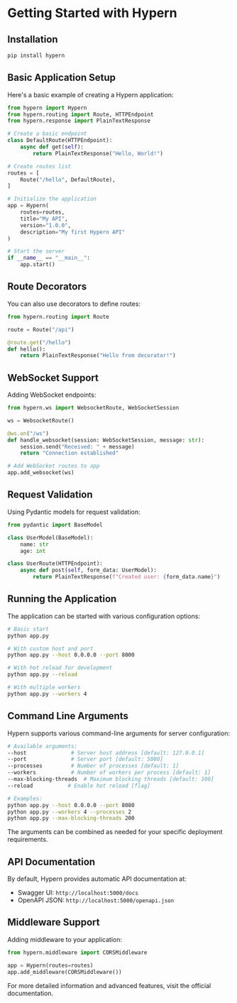 # Getting Started with Hypern

## Installation

```bash
pip install hypern
```

## Basic Application Setup

Here's a basic example of creating a Hypern application:

```python
from hypern import Hypern
from hypern.routing import Route, HTTPEndpoint
from hypern.response import PlainTextResponse

# Create a basic endpoint
class DefaultRoute(HTTPEndpoint):
    async def get(self):
        return PlainTextResponse("Hello, World!")

# Create routes list
routes = [
    Route("/hello", DefaultRoute),
]

# Initialize the application
app = Hypern(
    routes=routes,
    title="My API",
    version="1.0.0",
    description="My first Hypern API"
)

# Start the server
if __name__ == "__main__":
    app.start()
```

## Route Decorators

You can also use decorators to define routes:

```python
from hypern.routing import Route

route = Route("/api")

@route.get("/hello")
def hello():
    return PlainTextResponse("Hello from decorator!")
```

## WebSocket Support

Adding WebSocket endpoints:

```python
from hypern.ws import WebsocketRoute, WebSocketSession

ws = WebsocketRoute()

@ws.on("/ws")
def handle_websocket(session: WebSocketSession, message: str):
    session.send("Received: " + message)
    return "Connection established"

# Add WebSocket routes to app
app.add_websocket(ws)
```

## Request Validation

Using Pydantic models for request validation:

```python
from pydantic import BaseModel

class UserModel(BaseModel):
    name: str
    age: int

class UserRoute(HTTPEndpoint):
    async def post(self, form_data: UserModel):
        return PlainTextResponse(f"Created user: {form_data.name}")
```

## Running the Application

The application can be started with various configuration options:

```bash
# Basic start
python app.py

# With custom host and port
python app.py --host 0.0.0.0 --port 8000

# With hot reload for development
python app.py --reload

# With multiple workers
python app.py --workers 4
```

## Command Line Arguments

Hypern supports various command-line arguments for server configuration:

```bash
# Available arguments:
--host              # Server host address [default: 127.0.0.1]
--port              # Server port [default: 5000]
--processes         # Number of processes [default: 1]
--workers           # Number of workers per process [default: 1]
--max-blocking-threads  # Maximum blocking threads [default: 100]
--reload           # Enable hot reload [flag]

# Examples:
python app.py --host 0.0.0.0 --port 8080
python app.py --workers 4 --processes 2
python app.py --max-blocking-threads 200
```

The arguments can be combined as needed for your specific deployment requirements.

## API Documentation

By default, Hypern provides automatic API documentation at:
- Swagger UI: `http://localhost:5000/docs`
- OpenAPI JSON: `http://localhost:5000/openapi.json`

## Middleware Support

Adding middleware to your application:

```python
from hypern.middleware import CORSMiddleware

app = Hypern(routes=routes)
app.add_middleware(CORSMiddleware())
```

For more detailed information and advanced features, visit the official documentation.
